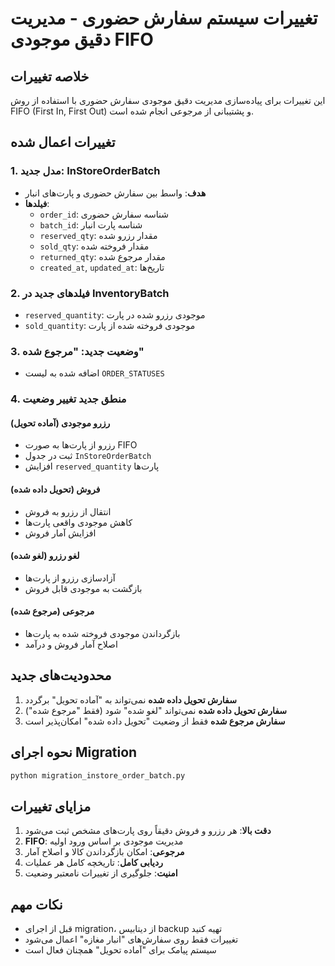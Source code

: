 # تغییرات سیستم سفارش حضوری - مدیریت دقیق موجودی FIFO

## خلاصه تغییرات

این تغییرات برای پیاده‌سازی مدیریت دقیق موجودی سفارش حضوری با استفاده از روش FIFO (First In, First Out) و پشتیبانی از مرجوعی انجام شده است.

## تغییرات اعمال شده

### 1. مدل جدید: InStoreOrderBatch
- **هدف**: واسط بین سفارش حضوری و پارت‌های انبار
- **فیلدها**:
  - `order_id`: شناسه سفارش حضوری
  - `batch_id`: شناسه پارت انبار
  - `reserved_qty`: مقدار رزرو شده
  - `sold_qty`: مقدار فروخته شده
  - `returned_qty`: مقدار مرجوع شده
  - `created_at`, `updated_at`: تاریخ‌ها

### 2. فیلدهای جدید در InventoryBatch
- `reserved_quantity`: موجودی رزرو شده در پارت
- `sold_quantity`: موجودی فروخته شده از پارت

### 3. وضعیت جدید: "مرجوع شده"
- اضافه شده به لیست `ORDER_STATUSES`

### 4. منطق جدید تغییر وضعیت

#### رزرو موجودی (آماده تحویل)
- رزرو از پارت‌ها به صورت FIFO
- ثبت در جدول `InStoreOrderBatch`
- افزایش `reserved_quantity` پارت‌ها

#### فروش (تحویل داده شده)
- انتقال از رزرو به فروش
- کاهش موجودی واقعی پارت‌ها
- افزایش آمار فروش

#### لغو رزرو (لغو شده)
- آزادسازی رزرو از پارت‌ها
- بازگشت به موجودی قابل فروش

#### مرجوعی (مرجوع شده)
- بازگرداندن موجودی فروخته شده به پارت‌ها
- اصلاح آمار فروش و درآمد

## محدودیت‌های جدید

1. **سفارش تحویل داده شده** نمی‌تواند به "آماده تحویل" برگردد
2. **سفارش تحویل داده شده** نمی‌تواند "لغو شده" شود (فقط "مرجوع شده")
3. **سفارش مرجوع شده** فقط از وضعیت "تحویل داده شده" امکان‌پذیر است

## نحوه اجرای Migration

```bash
python migration_instore_order_batch.py
```

## مزایای تغییرات

1. **دقت بالا**: هر رزرو و فروش دقیقاً روی پارت‌های مشخص ثبت می‌شود
2. **FIFO**: مدیریت موجودی بر اساس ورود اولیه
3. **مرجوعی**: امکان بازگرداندن کالا و اصلاح آمار
4. **ردیابی کامل**: تاریخچه کامل هر عملیات
5. **امنیت**: جلوگیری از تغییرات نامعتبر وضعیت

## نکات مهم

- قبل از اجرای migration، از دیتابیس backup تهیه کنید
- تغییرات فقط روی سفارش‌های "انبار مغازه" اعمال می‌شود
- سیستم پیامک برای "آماده تحویل" همچنان فعال است 